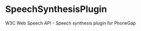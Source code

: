 SpeechSynthesisPlugin
=====================

W3C Web Speech API - Speech synthesis plugin for PhoneGap
